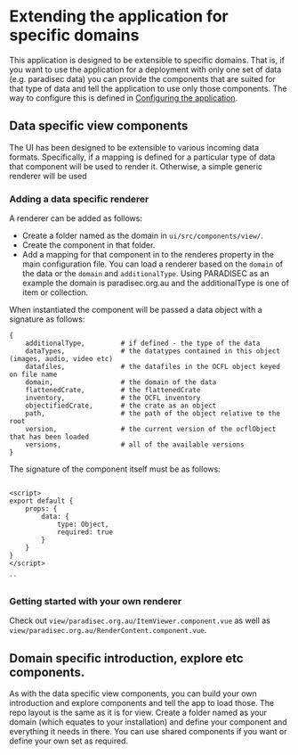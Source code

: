 # Extending the application for specific domains

This application is designed to be extensible to specific domains. That is, if you want to
use the application for a deployment with only one set of data (e.g. paradisec data) you can provide
the components that are suited for that type of data and tell the application to use only those
components. The way to configure this is defined in [Configuring the application]('./configuring-the-application.md').

## Data specific view components

The UI has been designed to be extensible to various incoming data formats. Specifically, if a mapping is defined for a particular type of data that component will be used to render it. Otherwise, a simple generic renderer will be used

### Adding a data specific renderer

A renderer can be added as follows:

-   Create a folder named as the domain in `ui/src/components/view/`.
-   Create the component in that folder.
-   Add a mapping for that component in to the renderes property in the main configuration file. You can load a renderer based on the `domain` of the data or the `domain` and `additionalType`. Using PARADISEC as an example the domain is paradisec.org.au and the additionalType is one of item or collection.

When instantiated the component will be passed a data object with a signature as follows:

```
{
    additionalType,         # if defined - the type of the data
    dataTypes,              # the datatypes contained in this object (images, audio, video etc)
    datafiles,              # the datafiles in the OCFL object keyed on file name
    domain,                 # the domain of the data
    flattenedCrate,         # the flattenedCrate
    inventory,              # the OCFL inventory
    objectifiedCrate,       # the crate as an object
    path,                   # the path of the object relative to the root
    version,                # the current version of the ocflObject that has been loaded
    versions,               # all of the available versions
}
```

The signature of the component itself must be as follows:

```

<script>
export default {
    props: {
        data: {
            type: Object,
            required: true
        }
    }
}
</script>

``
```

### Getting started with your own renderer

Check out `view/paradisec.org.au/ItemViewer.component.vue` as well as `view/paradisec.org.au/RenderContent.component.vue`.

## Domain specific introduction, explore etc components.

As with the data specific view components, you can build your own introduction and explore components and tell
the app to load those. The repo layout is the same as it is for view. Create a folder named as your domain
(which equates to your installation) and define your component and everything it needs in there. You can
use shared components if you want or define your own set as required.